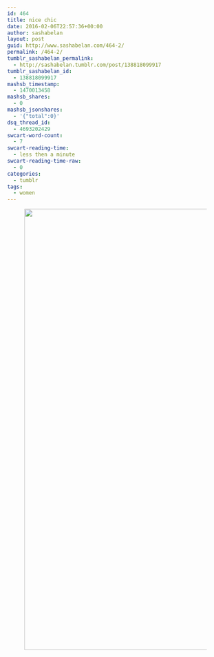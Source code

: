 ```yaml
---
id: 464
title: nice chic
date: 2016-02-06T22:57:36+00:00
author: sashabelan
layout: post
guid: http://www.sashabelan.com/464-2/
permalink: /464-2/
tumblr_sashabelan_permalink:
  - http://sashabelan.tumblr.com/post/138818099917
tumblr_sashabelan_id:
  - 138818099917
mashsb_timestamp:
  - 1470013458
mashsb_shares:
  - 0
mashsb_jsonshares:
  - '{"total":0}'
dsq_thread_id:
  - 4693202429
swcart-word-count:
  - 7
swcart-reading-time:
  - less then a minute
swcart-reading-time-raw:
  - 0
categories:
  - tumblr
tags:
  - women
---
```

<div id='gallery-727' class='gallery galleryid-464 gallery-columns-1 gallery-size-large'>
  <figure class='gallery-item'> 
  
  <div class='gallery-icon portrait'>
    <img width="819" height="1024" src="http://www.sashabelan.ru/wp-content/uploads/2016/02/tumblr_o25eg1WIwL1qarj97o1_1280-819x1024.jpg" class="attachment-large size-large" alt="" srcset="http://www.sashabelan.ru/wp-content/uploads/2016/02/tumblr_o25eg1WIwL1qarj97o1_1280-819x1024.jpg 819w, http://www.sashabelan.ru/wp-content/uploads/2016/02/tumblr_o25eg1WIwL1qarj97o1_1280-240x300.jpg 240w, http://www.sashabelan.ru/wp-content/uploads/2016/02/tumblr_o25eg1WIwL1qarj97o1_1280-768x960.jpg 768w, http://www.sashabelan.ru/wp-content/uploads/2016/02/tumblr_o25eg1WIwL1qarj97o1_1280-830x1038.jpg 830w, http://www.sashabelan.ru/wp-content/uploads/2016/02/tumblr_o25eg1WIwL1qarj97o1_1280-230x288.jpg 230w, http://www.sashabelan.ru/wp-content/uploads/2016/02/tumblr_o25eg1WIwL1qarj97o1_1280-350x438.jpg 350w, http://www.sashabelan.ru/wp-content/uploads/2016/02/tumblr_o25eg1WIwL1qarj97o1_1280.jpg 1280w" sizes="(max-width: 819px) 100vw, 819px" />
  </div></figure>
</div>